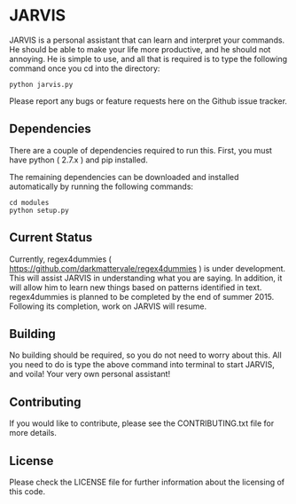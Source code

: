 # JARVIS
JARVIS is a personal assistant that can learn and interpret your commands. He should be able to make your life more productive, and he should not annoying. He is simple to use, and all that is required is to type the following command once you cd into the directory:

```
python jarvis.py
```

Please report any bugs or feature requests here on the Github issue tracker.

## Dependencies
There are a couple of dependencies required to run this. First, you must have python ( 2.7.x ) and pip installed.

The remaining dependencies can be downloaded and installed automatically by running the following commands:

```
cd modules
python setup.py
```

## Current Status

Currently, regex4dummies ( https://github.com/darkmattervale/regex4dummies ) is under development. This will assist JARVIS in understanding what you are saying. In addition, it will allow him to learn new things based on patterns identified in text. regex4dummies is planned to be completed by the end of summer 2015. Following its completion, work on JARVIS will resume.


## Building
No building should be required, so you do not need to worry about this. All you need to do is type the above command into terminal to start JARVIS, and voila! Your very own personal assistant!

## Contributing
If you would like to contribute, please see the CONTRIBUTING.txt file for more details.

## License
Please check the LICENSE file for further information about the licensing of this code.

